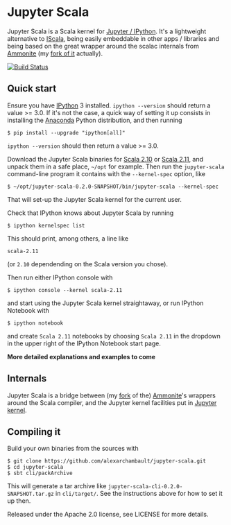 # Jupyter Scala

Jupyter Scala is a Scala kernel for [Jupyter / IPython](http://ipython.org/).
It's a lightweight alternative to [IScala](https://github.com/mattpap/IScala),
being easily embeddable in other apps / libraries and being based
on the great wrapper around the scalac internals from
[Ammonite](https://github.com/lihaoyi/Ammonite/) (my [fork of it](https://github.com/alexarchambault/ammonite-shell) actually).

[![Build Status](https://travis-ci.org/alexarchambault/jupyter-scala.svg?branch=master)](https://travis-ci.org/alexarchambault/jupyter-scala)

## Quick start

Ensure you have [IPython](http://ipython.org/) 3 installed.
`ipython --version` should return a value >= 3.0. If it's
not the case, a quick way of setting it up consists
in installing the [Anaconda](http://continuum.io/downloads) Python
distribution, and then running

    $ pip install --upgrade "ipython[all]"

`ipython --version` should then return a value >= 3.0.

Download the Jupyter Scala binaries for
[Scala 2.10](https://oss.sonatype.org/content/repositories/snapshots/com/github/alexarchambault/jupyter/jupyter-scala-cli_2.10/0.2.0-SNAPSHOT/jupyter-scala-cli_2.10-0.2.0-SNAPSHOT.tar.xz) or
[Scala 2.11](https://oss.sonatype.org/content/repositories/snapshots/com/github/alexarchambault/jupyter/jupyter-scala-cli_2.11/0.2.0-SNAPSHOT/jupyter-scala-cli_2.11-0.2.0-SNAPSHOT.tar.xz), and unpack them in a safe place, `~/opt`
for example.
Then run the `jupyter-scala` command-line program it contains with
the `--kernel-spec` option, like

    $ ~/opt/jupyter-scala-0.2.0-SNAPSHOT/bin/jupyter-scala --kernel-spec

That will set-up the Jupyter Scala kernel for the current user.

Check that IPython knows about Jupyter Scala by running

    $ ipython kernelspec list

This should print, among others, a line like
```
scala-2.11
```
(or `2.10` dependending on the Scala version you chose).

Then run either IPython console with

    $ ipython console --kernel scala-2.11

and start using the Jupyter Scala kernel straightaway,
or run IPython Notebook with

    $ ipython notebook

and create `Scala 2.11` notebooks by choosing `Scala 2.11` in the
dropdown in the upper right of the IPython Notebook start page.

**More detailed explanations and examples to come**

## Internals

Jupyter Scala is a bridge between
(my [fork](https://github.com/alexarchambault/ammonite-shell) of the)
[Ammonite](https://github.com/lihaoyi/Ammonite)'s wrappers around the Scala compiler,
and the Jupyter kernel facilities put in
[Jupyter kernel](https://github.com/alexarchambault/jupyter-kernel).

## Compiling it

Build your own binaries from the sources with

    $ git clone https://github.com/alexarchambault/jupyter-scala.git
    $ cd jupyter-scala
    $ sbt cli/packArchive

This will generate a tar archive like `jupyter-scala-cli-0.2.0-SNAPSHOT.tar.gz` in `cli/target/`. See the instructions above for how to set it up then.

Released under the Apache 2.0 license, see LICENSE for more details.

